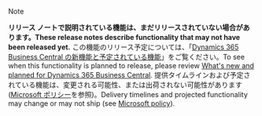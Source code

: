  > [!NOTE]
 >  <span data-ttu-id="5f64e-101">**リリース ノートで説明されている機能は、まだリリースされていない場合があります。**</span><span class="sxs-lookup"><span data-stu-id="5f64e-101">**These release notes describe functionality that may not have been released yet.**</span></span>
<span data-ttu-id="5f64e-102">この機能のリリース予定については、「[Dynamics 365 Business Central の新機能と予定されている機能](/business-applications-release-notes/April19/dynamics365-business-central/planned-features)」をご覧ください。</span><span class="sxs-lookup"><span data-stu-id="5f64e-102">To see when this functionality is planned to release, please review [What's new and planned for Dynamics 365 Business Central](/business-applications-release-notes/April19/dynamics365-business-central/planned-features).</span></span> <span data-ttu-id="5f64e-103">提供タイムラインおよび予定されている機能は、変更される可能性、または出荷されない可能性があります ([Microsoft ポリシー](https://go.microsoft.com/fwlink/p/?linkid=2007332)を参照)。</span><span class="sxs-lookup"><span data-stu-id="5f64e-103">Delivery timelines and projected functionality may change or may not ship (see [Microsoft policy](https://go.microsoft.com/fwlink/p/?linkid=2007332)).</span></span> 
